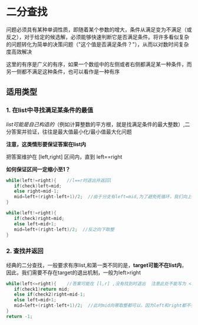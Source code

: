 # 二分查找
问题必须具有某种单调性质，即随着某个参数的增大，条件从满足变为不满足（或反之），对于给定的候选解，必须能够快速判断它是否满足条件。将许多看似复杂的问题转化为简单的决策问题（"这个值是否满足条件？"），从而以对数时间复杂度高效解决

这里的有序是广义的有序，如果一个数组中的左侧或者右侧都满足某一种条件，而另一侧都不满足这种条件，也可以看作是一种有序
## 适用类型
### 1. 在list中寻找满足某条件的最值  
*list可能是自己构造的*（例如计算整数的平方根，就是找满足条件的最大整数）,二分答案并验证，往往是最大值最小化/最小值最大化问题   

**注意，这类情形要保证答案在list内**  

把答案维护在 [left,right] 区间内，直到 left==right  

**如何保证区间一定缩小至1？**  
```cpp
while(left!=right){    //l==r时退出并返回l  
   if(check)left=mid; 
   else right=mid-1;
   mid=left+(right-left+1)/2;  //由于分支有left=mid,为了避免死循环，我们向上取整
}

while(left!=right){   
   if(check)right=mid; 
   else left=mid+1;
   mid=left+(right-left)/2;  //反之向下取整
}
```
### 2. 查找并返回
经典的二分查找，一般要求有序list,和第一类不同的是，**target可能不在list内**，因此，我们需要不存在target的退出机制，一般为left>right  
```cpp
while(left<=right){    //答案可能在 [l,r] ,没有找到时退出  注意此处不能写为 < ,不能让l==r直接退出
   if(check1)return mid; 
   else if(check2)right=mid-1;
   else left=mid+1;
   mid=left+(right-left+1)/2;  //此时mid向哪取整都可以，因为left和right都不会赋值为mid
}
return -1;
```

